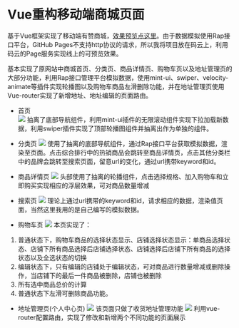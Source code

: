 # Vue重构移动端商城页面
基于Vue框架实现了移动端有赞商城，[效果预览点这里](http://calmyang.gitee.io/youzanvue/dist/index.html)。由于数据模拟使用Rap接口平台，GitHub Pages不支持http协议的请求，所以我将项目放在码云上，利用码云的Page服务实现线上的可预览效果。

基本实现了原网站中商城首页、分类页、商品详情页、购物车页以及地址管理页的大部分功能，利用Rap接口管理平台模拟数据，使用mint-ui、swiper、velocity-animate等插件实现轮播图以及购物车商品左滑删除功能，并在地址管理页使用Vue-router实现了新增地址、地址编辑的页面路由。

- 首页    
![](static/youzan.png)
抽离了底部导航组件，利用mint-ui插件的无限滚动组件实现下拉加载新数据，利用swiper插件实现了顶部轮播图组件并抽离出作为单独的组件。

- 分类页
![](static/youzancate.png)
使用了抽离的底部导航组件，通过Rap接口平台获取模拟数据，渲染至页面。点击综合排行中的热销商品会跳转至商品详情页，点击其他分类栏中的品牌会跳转至搜索页面，留意url的变化，通过url携带keyword和id。

- 商品详情页
![](static/youzancart.png)
头部使用了抽离的轮播组件，点击选择规格、加入购物车和立即购买实现相应的浮层效果，可对商品数量增减

- 搜索页
![](static/youzansearch.png)
理论上通过url携带的keyword和id，请求相应的数据，渲染值页面，当然这里我用的是自己编写的模拟数据。

- 购物车页
![](static/youzangouwu.png)
本页实现了：
1. 普通状态下，购物车商品的选择状态显示、店铺选择状态显示：单商品选择状态、店铺下所有商品选择后店铺选择状态、店铺选择后店铺下所有商品的选择状态以及全选状态的切换
2. 编辑状态下，只有编辑的店铺处于编辑状态，可对商品进行数量增减或删除操作，当店铺下的最后一件商品被删除，店铺也被删除
3. 所有选中商品总价的计算
4. 普通状态下左滑可删除商品功能。

- 地址管理页(个人中心页)
![](static/youzanme.png)
该页面只做了收货地址管理功能
![](static/youzanadd.png)
利用vue-router配置路由，实现了修改和新增两个不同功能的页面展示



